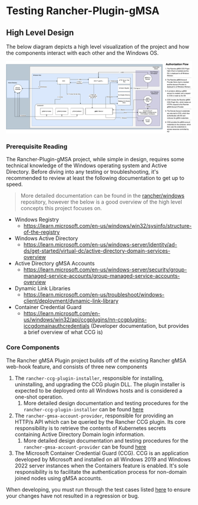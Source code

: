 # Testing Rancher-Plugin-gMSA 

## High Level Design

The below diagram depicts a high level visualization of the project and how the components interact with each other and the Windows OS.

![](../../docs/diagrams/detailed-diagram.png)

### Prerequisite Reading 
The Rancher-Plugin-gMSA project, while simple in design, requires some technical knowledge of the Windows operating system and Active Directory. Before diving into any testing or troubleshooting, it's recommended to review at least the following documentation to get up to speed. 

> More detailed documentation can be found in the [rancher/windows](https://github.com/rancher/windows) repository, however the below is a good overview of the high level concepts this project focuses on.

+ Windows Registry
  + https://learn.microsoft.com/en-us/windows/win32/sysinfo/structure-of-the-registry
+ Windows Active Directory 
  + https://learn.microsoft.com/en-us/windows-server/identity/ad-ds/get-started/virtual-dc/active-directory-domain-services-overview
+ Active Directory gMSA Accounts
  + https://learn.microsoft.com/en-us/windows-server/security/group-managed-service-accounts/group-managed-service-accounts-overview
+ Dynamic Link Libraries 
  + https://learn.microsoft.com/en-us/troubleshoot/windows-client/deployment/dynamic-link-library
+ Container Credential Guard
  + https://learn.microsoft.com/en-us/windows/win32/api/ccgplugins/nn-ccgplugins-iccgdomainauthcredentials (Developer documentation, but provides a brief overview of what CCG is)

### Core Components 
The Rancher gMSA Plugin project builds off of the existing Rancher gMSA web-hook feature, and consists of three new components

1. The `rancher-ccg-plugin-installer`, responsible for installing, uninstalling, and upgrading the CCG plugin DLL. The plugin installer is expected to be deployed onto all Windows hosts and is considered a one-shot operation.
   1. More detailed design documentation and testing procedures for the `rancher-ccg-plugin-installer` can be found [here](./plugin-installer/README.md)
2. The `rancher-gmsa-account-provider`, responsible for providing an HTTP/s API which can be queried by the Rancher CCG plugin. Its core responsibility is to retrieve the contents of Kubernetes secrets containing Active Directory Domain login information.
   1. More detailed design documentation and testing procedures for the `rancher-gmsa-account-provider` can be found [here](./account-provider/README.md)
3. The Microsoft Container Credential Guard (CCG). CCG is an application developed by Microsoft and installed on all Windows 2019 and Windows 2022 server instances when the Containers feature is enabled. It's sole responsibility is to facilitate the authentication process for non-domain joined nodes using gMSA accounts.

When developing, you must run through the test cases listed [here](./developer-smoke-test-cases.md) to ensure your changes have not resulted in a regression or bug. 
